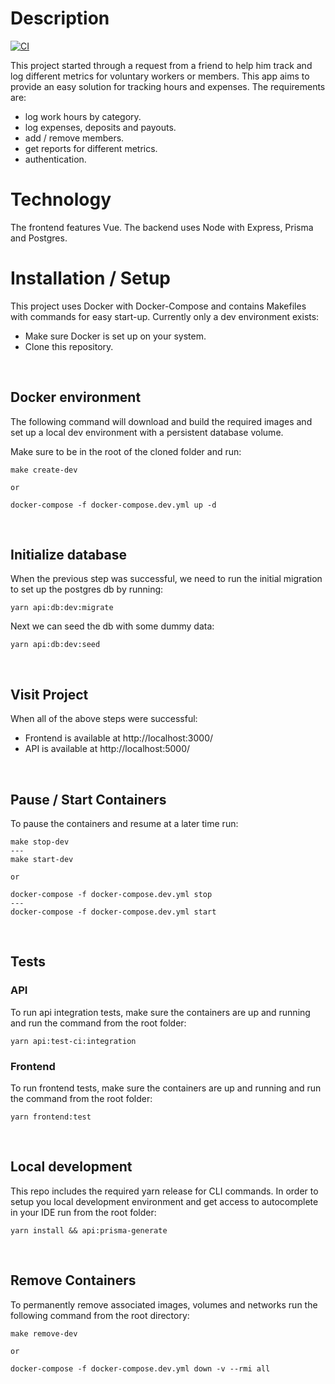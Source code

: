 # Description

[![CI](https://github.com/flsoller/ff-hour-tracker/actions/workflows/ci.yml/badge.svg)](https://github.com/flsoller/ff-hour-tracker/actions/workflows/ci.yml)

This project started through a request from a friend to help him track and log different metrics for voluntary workers or members. This app aims to provide an easy solution for tracking hours and expenses. The requirements are:

- log work hours by category.
- log expenses, deposits and payouts.
- add / remove members.
- get reports for different metrics.
- authentication.

# Technology

The frontend features Vue. The backend uses Node with Express, Prisma and Postgres.

# Installation / Setup

This project uses Docker with Docker-Compose and contains Makefiles with commands for easy start-up. Currently only a dev environment exists:

- Make sure Docker is set up on your system.
- Clone this repository.

<br>

## Docker environment

The following command will download and build the required images and set up a local dev environment with a persistent database volume.

Make sure to be in the root of the cloned folder and run:

```
make create-dev
```

`or`

```
docker-compose -f docker-compose.dev.yml up -d
```

<br>

## Initialize database

When the previous step was successful, we need to run the initial migration to set up the postgres db by running:

```
yarn api:db:dev:migrate
```

Next we can seed the db with some dummy data:

```
yarn api:db:dev:seed
```

<br>

## Visit Project

When all of the above steps were successful:

- Frontend is available at http://localhost:3000/
- API is available at http://localhost:5000/

<br>

## Pause / Start Containers

To pause the containers and resume at a later time run:

```
make stop-dev
---
make start-dev
```

`or`

```
docker-compose -f docker-compose.dev.yml stop
---
docker-compose -f docker-compose.dev.yml start
```

<br>

## Tests

### API

To run api integration tests, make sure the containers are up and running and run the command from the root folder:

```
yarn api:test-ci:integration
```

### Frontend

To run frontend tests, make sure the containers are up and running and run the command from the root folder:

```
yarn frontend:test
```

<br>

## Local development

This repo includes the required yarn release for CLI commands. In order to setup you local development environment and get access to autocomplete in your IDE run from the root folder:

```
yarn install && api:prisma-generate
```

<br>

## Remove Containers

To permanently remove associated images, volumes and networks run the following command from the root directory:

```
make remove-dev
```

`or`

```
docker-compose -f docker-compose.dev.yml down -v --rmi all
```
